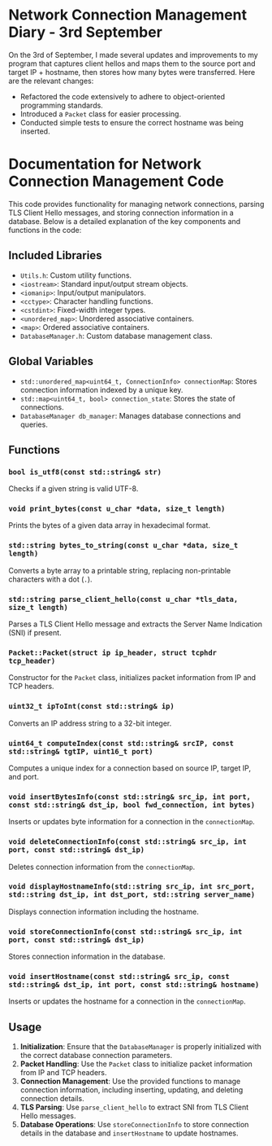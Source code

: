 
# Network Connection Management Diary - 3rd September

On the 3rd of September, I made several updates and improvements to my program that captures client hellos and maps them to the source port and target IP + hostname, then stores how many bytes were transferred. Here are the relevant changes:

- Refactored the code extensively to adhere to object-oriented programming standards.
- Introduced a `Packet` class for easier processing.
- Conducted simple tests to ensure the correct hostname was being inserted.

# Documentation for Network Connection Management Code

This code provides functionality for managing network connections, parsing TLS Client Hello messages, and storing connection information in a database. Below is a detailed explanation of the key components and functions in the code:

## Included Libraries
- `Utils.h`: Custom utility functions.
- `<iostream>`: Standard input/output stream objects.
- `<iomanip>`: Input/output manipulators.
- `<cctype>`: Character handling functions.
- `<cstdint>`: Fixed-width integer types.
- `<unordered_map>`: Unordered associative containers.
- `<map>`: Ordered associative containers.
- `DatabaseManager.h`: Custom database management class.

## Global Variables
- `std::unordered_map<uint64_t, ConnectionInfo> connectionMap`: Stores connection information indexed by a unique key.
- `std::map<uint64_t, bool> connection_state`: Stores the state of connections.
- `DatabaseManager db_manager`: Manages database connections and queries.

## Functions

### `bool is_utf8(const std::string& str)`
Checks if a given string is valid UTF-8.

### `void print_bytes(const u_char *data, size_t length)`
Prints the bytes of a given data array in hexadecimal format.

### `std::string bytes_to_string(const u_char *data, size_t length)`
Converts a byte array to a printable string, replacing non-printable characters with a dot (`.`).

### `std::string parse_client_hello(const u_char *tls_data, size_t length)`
Parses a TLS Client Hello message and extracts the Server Name Indication (SNI) if present.

### `Packet::Packet(struct ip ip_header, struct tcphdr tcp_header)`
Constructor for the `Packet` class, initializes packet information from IP and TCP headers.

### `uint32_t ipToInt(const std::string& ip)`
Converts an IP address string to a 32-bit integer.

### `uint64_t computeIndex(const std::string& srcIP, const std::string& tgtIP, uint16_t port)`
Computes a unique index for a connection based on source IP, target IP, and port.

### `void insertBytesInfo(const std::string& src_ip, int port, const std::string& dst_ip, bool fwd_connection, int bytes)`
Inserts or updates byte information for a connection in the `connectionMap`.

### `void deleteConnectionInfo(const std::string& src_ip, int port, const std::string& dst_ip)`
Deletes connection information from the `connectionMap`.

### `void displayHostnameInfo(std::string src_ip, int src_port, std::string dst_ip, int dst_port, std::string server_name)`
Displays connection information including the hostname.

### `void storeConnectionInfo(const std::string& src_ip, int port, const std::string& dst_ip)`
Stores connection information in the database.

### `void insertHostname(const std::string& src_ip, const std::string& dst_ip, int port, const std::string& hostname)`
Inserts or updates the hostname for a connection in the `connectionMap`.

## Usage
1. **Initialization**: Ensure that the `DatabaseManager` is properly initialized with the correct database connection parameters.
2. **Packet Handling**: Use the `Packet` class to initialize packet information from IP and TCP headers.
3. **Connection Management**: Use the provided functions to manage connection information, including inserting, updating, and deleting connection details.
4. **TLS Parsing**: Use `parse_client_hello` to extract SNI from TLS Client Hello messages.
5. **Database Operations**: Use `storeConnectionInfo` to store connection details in the database and `insertHostname` to update hostnames.
